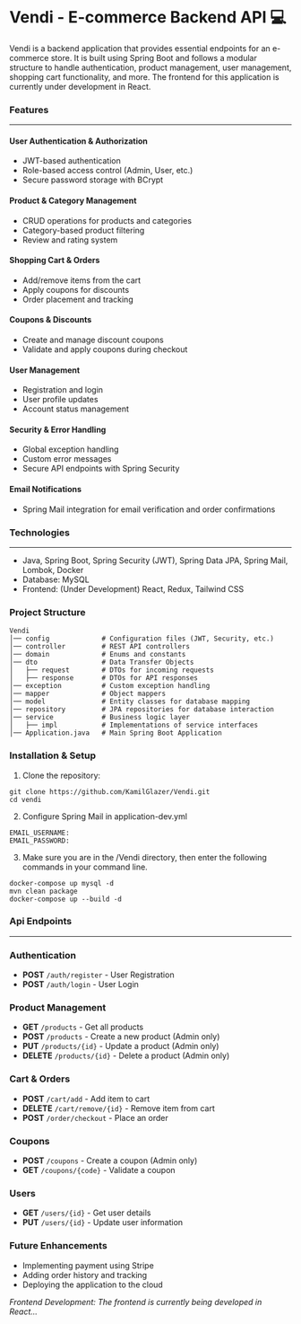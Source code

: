 <h1>Vendi - E-commerce Backend API 💻</h1>

<p>Vendi is a backend application that provides essential endpoints for an e-commerce store. It is built using Spring Boot and follows a modular structure to handle authentication, product management, user management, shopping cart functionality, and more. The frontend for this application is currently under development in React.</p>

### Features
<hr>

#### User Authentication & Authorization
- JWT-based authentication
- Role-based access control (Admin, User, etc.)
- Secure password storage with BCrypt

#### Product & Category Management
- CRUD operations for products and categories
- Category-based product filtering
- Review and rating system

#### Shopping Cart & Orders
- Add/remove items from the cart
- Apply coupons for discounts
- Order placement and tracking

#### Coupons & Discounts
- Create and manage discount coupons
- Validate and apply coupons during checkout

#### User Management
- Registration and login
- User profile updates
- Account status management

#### Security & Error Handling
- Global exception handling
- Custom error messages
- Secure API endpoints with Spring Security

#### Email Notifications
- Spring Mail integration for email verification and order confirmations

### Technologies
<hr>

- Java, Spring Boot, Spring Security (JWT), Spring Data JPA, Spring Mail, Lombok, Docker
- Database: MySQL
- Frontend: (Under Development) React, Redux, Tailwind CSS

### Project Structure

<pre><code>Vendi
│── config             # Configuration files (JWT, Security, etc.)
│── controller         # REST API controllers
│── domain             # Enums and constants
│── dto                # Data Transfer Objects
│   ├── request        # DTOs for incoming requests
│   ├── response       # DTOs for API responses
│── exception          # Custom exception handling
│── mapper             # Object mappers
│── model              # Entity classes for database mapping
│── repository         # JPA repositories for database interaction
│── service            # Business logic layer
│   ├── impl           # Implementations of service interfaces
│── Application.java   # Main Spring Boot Application
</code></pre>

### Installation & Setup
1. Clone the repository:
<pre><code>git clone https://github.com/KamilGlazer/Vendi.git
cd vendi
</code></pre>
2. Configure Spring Mail in application-dev.yml
<pre><code>EMAIL_USERNAME:
EMAIL_PASSWORD:
</code></pre>
3. Make sure you are in the /Vendi directory, then enter the following commands in your command line.
<pre><code>docker-compose up mysql -d 
mvn clean package
docker-compose up --build -d
</code></pre>

### Api Endpoints
<hr>

### Authentication
- **POST** `/auth/register` - User Registration
- **POST** `/auth/login` - User Login

### Product Management
- **GET** `/products` - Get all products
- **POST** `/products` - Create a new product (Admin only)
- **PUT** `/products/{id}` - Update a product (Admin only)
- **DELETE** `/products/{id}` - Delete a product (Admin only)

### Cart & Orders
- **POST** `/cart/add` - Add item to cart
- **DELETE** `/cart/remove/{id}` - Remove item from cart
- **POST** `/order/checkout` - Place an order

### Coupons
- **POST** `/coupons` - Create a coupon (Admin only)
- **GET** `/coupons/{code}` - Validate a coupon

### Users
- **GET** `/users/{id}` - Get user details
- **PUT** `/users/{id}` - Update user information

### Future Enhancements
- Implementing payment using Stripe
- Adding order history and tracking
- Deploying the application to the cloud

<i>Frontend Development: The frontend is currently being developed in React...</i>

